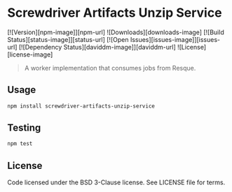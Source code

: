 # Screwdriver Artifacts Unzip Service
[![Version][npm-image]][npm-url] ![Downloads][downloads-image] [![Build Status][status-image]][status-url] [![Open Issues][issues-image]][issues-url] [![Dependency Status][daviddm-image]][daviddm-url] ![License][license-image]

> A worker implementation that consumes jobs from Resque.

## Usage

```bash
npm install screwdriver-artifacts-unzip-service
```

## Testing

```bash
npm test
```

## License

Code licensed under the BSD 3-Clause license. See LICENSE file for terms.
